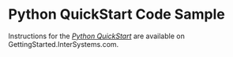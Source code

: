 # Python QuickStart Code Sample
Instructions for the *[Python QuickStart](https://gettingstarted.intersystems.com/language-quickstarts/python-quickstart/)* are available on GettingStarted.InterSystems.com.